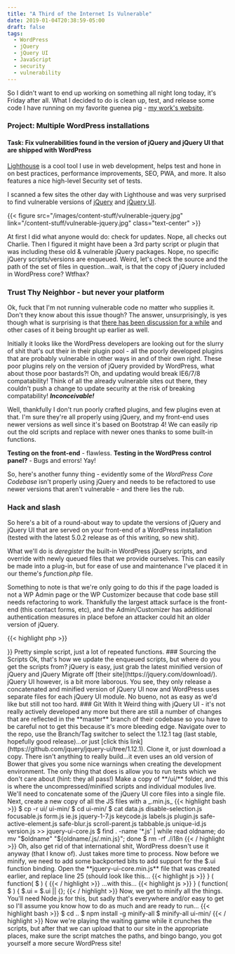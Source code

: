 ```yaml
---
title: "A Third of the Internet Is Vulnerable"
date: 2019-01-04T20:38:59-05:00
draft: false
tags: 
  - WordPress
  - jQuery
  - jQuery UI
  - JavaScript
  - security
  - vulnerability
---
```


So I didn't want to end up working on something all night long today, it's Friday after all.
What I decided to do is clean up, test, and release some code I have running on my favorite guenea pig - [my work's website](https://fiercesw.com/).

### Project: Multiple WordPress installations
#### Task: Fix vulnerabilities found in the version of jQuery and jQuery UI that are shipped with WordPress

[Lighthouse](https://developers.google.com/web/tools/lighthouse/) is a cool tool I use in web development, helps test and hone in on best practices, performance improvements, SEO, PWA, and more.  It also features a nice high-level Security set of tests.

I scanned a few sites the other day with Lighthouse and was very surprised to find vulnerable versions of [jQuery](https://snyk.io/vuln/npm:jquery?lh=1.12.4) and [jQuery UI](https://snyk.io/vuln/npm:jquery-ui?lh=1.11.4).

{{< figure src="/images/content-stuff/vulnerable-jquery.jpg" link="/content-stuff/vulnerable-jquery.jpg" class="text-center" >}}

At first I did what anyone would do: check for updates.  Nope, all checks out Charlie.
Then I figured it might have been a 3rd party script or plugin that was including these old & vulnerable jQuery packages.  Nope, no specific jQuery scripts/versions are enqueued.  Weird, let's check the source and the path of the set of files in question...wait, is that the copy of jQuery included in WordPress core?  Wtfhax?

### Trust Thy Neighbor - but never your platform
Ok, fuck that I'm not running vulnerable code no matter who supplies it.  Don't they know about this issue though?  The answer, unsurprisingly, is yes though what is surprising is that [there has been discussion for a while](https://core.trac.wordpress.org/ticket/37110) and other cases of it being brought up earlier as well.

Initially it looks like the WordPress developers are looking out for the slurry of shit that's out their in their plugin pool - all the poorly developed plugins that are probably vulnerable in other ways in and of their own right.  These poor plugins rely on the version of jQuery provided by WordPress, what about those poor bastards?!  Oh, and updating would break IE6/7/8 compatability!  Think of all the already vulnerable sites out there, they couldn't push a change to update security at the risk of breaking compatability!  _**Inconceivable!**_

Well, thankfully I don't run poorly crafted plugins, and few plugins even at that.  I'm sure they're all properly using jQuery, and my front-end uses newer versions as well since it's based on Bootstrap 4!
We can easily rip out the old scripts and replace with newer ones thanks to some built-in functions.

**Testing on the front-end** - flawless.
**Testing in the WordPress control panel?** - Bugs and errors!  Yay!

So, here's another funny thing - evidently some of the _WordPress Core Codebase_ isn't properly using jQuery and needs to be refactored to use newer versions that aren't vulnerable - and there lies the rub.

### Hack and slash
So here's a bit of a round-about way to update the versions of jQuery and jQuery UI that are served on your front-end of a WordPress installation (tested with the latest 5.0.2 release as of this writing, so new shit).

What we'll do is _deregister_ the built-in WordPress jQuery scripts, and override with newly queued files that we provide ourselves.  This can easily be made into a plug-in, but for ease of use and maintenance I've placed it in our theme's _function.php_ file.

Something to note is that we're only going to do this if the page loaded is not a WP Admin page or the WP Customizer because that code base still needs refactoring to work.  Thankfully the largest attack surface is the front-end (this contact forms, etc), and the Admin/Customizer has additional authentication measures in place before an attacker could hit an older version of jQuery.

{{< highlight php >}}
<?php
function kemo_jquery_updater() {
  wp_deregister_script('jquery');
  wp_deregister_script('jquery-core');
  wp_deregister_script('jquery-migrate');


  wp_deregister_script('jquery-ui-core');
  wp_deregister_script('jquery-ui-widget');
  wp_deregister_script('jquery-ui-accordion');
  wp_deregister_script('jquery-ui-autocomplete');
  wp_deregister_script('jquery-ui-button');
  wp_deregister_script('jquery-ui-datepicker');
  wp_deregister_script('jquery-ui-dialog');
  wp_deregister_script('jquery-ui-draggable');
  wp_deregister_script('jquery-ui-droppable');
  wp_deregister_script('jquery-ui-menu');
  wp_deregister_script('jquery-ui-mouse');
  wp_deregister_script('jquery-ui-position');
  wp_deregister_script('jquery-ui-progressbar');
  wp_deregister_script('jquery-ui-selectable');
  wp_deregister_script('jquery-ui-resizable');
  wp_deregister_script('jquery-ui-selectmenu');
  wp_deregister_script('jquery-ui-sortable');
  wp_deregister_script('jquery-ui-slider');
  wp_deregister_script('jquery-ui-spinner');
  wp_deregister_script('jquery-ui-tooltip');
  wp_deregister_script('jquery-ui-tabs');
  wp_deregister_script('jquery-ui-effects-core');
  wp_deregister_script('jquery-ui-effects-blind');
  wp_deregister_script('jquery-ui-effects-bounce');
  wp_deregister_script('jquery-ui-effects-clip');
  wp_deregister_script('jquery-ui-effects-drop');
  wp_deregister_script('jquery-ui-effects-explode');
  wp_deregister_script('jquery-ui-effects-fade');
  wp_deregister_script('jquery-ui-effects-fold');
  wp_deregister_script('jquery-ui-effects-highlight');
  wp_deregister_script('jquery-ui-effects-pulsate');
  wp_deregister_script('jquery-ui-effects-scale');
  wp_deregister_script('jquery-ui-effects-shake');
  wp_deregister_script('jquery-ui-effects-slide');
  wp_deregister_script('jquery-ui-effects-transfer');


  wp_register_script( 'jquery', get_stylesheet_directory_uri() . '/js/jquery-3.3.1.min.js', array(), '3.3.1' );
  wp_register_script( 'jquery-core', get_stylesheet_directory_uri() . '/js/jquery-3.3.1.min.js', array(), '3.3.1' );
  wp_register_script( 'jquery-migrate', get_stylesheet_directory_uri() . '/js/jquery-migrate-3.0.1.min.js', array('jquery'), '3.0.1' );


  wp_register_script( 'jquery-ui-core', get_stylesheet_directory_uri() . '/js/vendor/jquery-ui/jquery-ui-core.min.js', array('jquery-migrate'), '1.12.1' );
  wp_register_script( 'jquery-ui-widget', get_stylesheet_directory_uri() . '/js/vendor/jquery-ui/widget.min.js', array('jquery-ui-core'), '1.12.1' );
  wp_register_script( 'jquery-ui-accordion', get_stylesheet_directory_uri() . '/js/vendor/jquery-ui/accordion.min.js', array('jquery-ui-widget'), '1.12.1' );
  wp_register_script( 'jquery-ui-autocomplete', get_stylesheet_directory_uri() . '/js/vendor/jquery-ui/autocomplete.min.js', array('jquery-ui-widget'), '1.12.1' );
  wp_register_script( 'jquery-ui-button', get_stylesheet_directory_uri() . '/js/vendor/jquery-ui/button.min.js', array('jquery-ui-widget'), '1.12.1' );
  wp_register_script( 'jquery-ui-datepicker', get_stylesheet_directory_uri() . '/js/vendor/jquery-ui/datepicker.min.js', array('jquery-ui-widget'), '1.12.1' );
  wp_register_script( 'jquery-ui-dialog', get_stylesheet_directory_uri() . '/js/vendor/jquery-ui/dialog.min.js', array('jquery-ui-widget'), '1.12.1' );
  wp_register_script( 'jquery-ui-draggable', get_stylesheet_directory_uri() . '/js/vendor/jquery-ui/draggable.min.js', array('jquery-ui-widget'), '1.12.1' );
  wp_register_script( 'jquery-ui-droppable', get_stylesheet_directory_uri() . '/js/vendor/jquery-ui/droppable.min.js', array('jquery-ui-widget'), '1.12.1' );
  wp_register_script( 'jquery-ui-menu', get_stylesheet_directory_uri() . '/js/vendor/jquery-ui/menu.min.js', array('jquery-ui-widget'), '1.12.1' );
  wp_register_script( 'jquery-ui-mouse', get_stylesheet_directory_uri() . '/js/vendor/jquery-ui/mouse.min.js', array('jquery-ui-widget'), '1.12.1' );
  wp_register_script( 'jquery-ui-position', get_stylesheet_directory_uri() . '/js/vendor/jquery-ui/position.min.js', array('jquery-ui-widget'), '1.12.1' );
  wp_register_script( 'jquery-ui-progressbar', get_stylesheet_directory_uri() . '/js/vendor/jquery-ui/progressbar.min.js', array('jquery-ui-widget'), '1.12.1' );
  wp_register_script( 'jquery-ui-selectable', get_stylesheet_directory_uri() . '/js/vendor/jquery-ui/selectable.min.js', array('jquery-ui-widget'), '1.12.1' );
  wp_register_script( 'jquery-ui-resizable', get_stylesheet_directory_uri() . '/js/vendor/jquery-ui/resizable.min.js', array('jquery-ui-widget'), '1.12.1' );
  wp_register_script( 'jquery-ui-selectmenu', get_stylesheet_directory_uri() . '/js/vendor/jquery-ui/selectmenu.min.js', array('jquery-ui-widget'), '1.12.1' );
  wp_register_script( 'jquery-ui-sortable', get_stylesheet_directory_uri() . '/js/vendor/jquery-ui/sortable.min.js', array('jquery-ui-widget'), '1.12.1' );
  wp_register_script( 'jquery-ui-slider', get_stylesheet_directory_uri() . '/js/vendor/jquery-ui/slider.min.js', array('jquery-ui-widget'), '1.12.1' );
  wp_register_script( 'jquery-ui-spinner', get_stylesheet_directory_uri() . '/js/vendor/jquery-ui/spinner.min.js', array('jquery-ui-widget'), '1.12.1' );
  wp_register_script( 'jquery-ui-tooltip', get_stylesheet_directory_uri() . '/js/vendor/jquery-ui/tooltip.min.js', array('jquery-ui-widget'), '1.12.1' );
  wp_register_script( 'jquery-ui-tabs', get_stylesheet_directory_uri() . '/js/vendor/jquery-ui/tabs.min.js', array('jquery-ui-widget'), '1.12.1' );
  wp_register_script( 'jquery-ui-effects-core', get_stylesheet_directory_uri() . '/js/vendor/jquery-ui/effect.min.js', array('jquery-ui-core'), '1.12.1' );
  wp_register_script( 'jquery-ui-effects-blind', get_stylesheet_directory_uri() . '/js/vendor/jquery-ui/effect-blind.min.js', array('jquery-effects-core'), '1.12.1' );
  wp_register_script( 'jquery-ui-effects-bounce', get_stylesheet_directory_uri() . '/js/vendor/jquery-ui/effect-bounce.min.js', array('jquery-effects-core'), '1.12.1' );
  wp_register_script( 'jquery-ui-effects-clip', get_stylesheet_directory_uri() . '/js/vendor/jquery-ui/effect-clip.min.js', array('jquery-effects-core'), '1.12.1' );
  wp_register_script( 'jquery-ui-effects-drop', get_stylesheet_directory_uri() . '/js/vendor/jquery-ui/effect-drop.min.js', array('jquery-effects-core'), '1.12.1' );
  wp_register_script( 'jquery-ui-effects-explode', get_stylesheet_directory_uri() . '/js/vendor/jquery-ui/effect-explode.min.js', array('jquery-effects-core'), '1.12.1' );
  wp_register_script( 'jquery-ui-effects-fade', get_stylesheet_directory_uri() . '/js/vendor/jquery-ui/effect-fade.min.js', array('jquery-effects-core'), '1.12.1' );
  wp_register_script( 'jquery-ui-effects-fold', get_stylesheet_directory_uri() . '/js/vendor/jquery-ui/effect-fold.min.js', array('jquery-effects-core'), '1.12.1' );
  wp_register_script( 'jquery-ui-effects-highlight', get_stylesheet_directory_uri() . '/js/vendor/jquery-ui/effect-highlight.min.js', array('jquery-effects-core'), '1.12.1' );
  wp_register_script( 'jquery-ui-effects-pulsate', get_stylesheet_directory_uri() . '/js/vendor/jquery-ui/effect-pulsate.min.js', array('jquery-effects-core'), '1.12.1' );
  wp_register_script( 'jquery-ui-effects-scale', get_stylesheet_directory_uri() . '/js/vendor/jquery-ui/effect-scale.min.js', array('jquery-effects-core'), '1.12.1' );
  wp_register_script( 'jquery-ui-effects-shake', get_stylesheet_directory_uri() . '/js/vendor/jquery-ui/effect-shake.min.js', array('jquery-effects-core'), '1.12.1' );
  wp_register_script( 'jquery-ui-effects-slide', get_stylesheet_directory_uri() . '/js/vendor/jquery-ui/effect-slide.min.js', array('jquery-effects-core'), '1.12.1' );
  wp_register_script( 'jquery-ui-effects-transfer', get_stylesheet_directory_uri() . '/js/vendor/jquery-ui/effect-transfer.min.js', array('jquery-effects-core'), '1.12.1' );

}
$wp_admin = is_admin();
$wp_customizer = is_customize_preview();

if ( $wp_admin || $wp_customizer ) {
  // echo 'We are in the WP Admin or in the WP Customizer';
}
else {
  add_action('wp_enqueue_scripts', 'kemo_jquery_updater');
}
{{< / highlight >}}

Pretty simple script, just a lot of repeated functions.

### Sourcing the Scripts
Ok, that's how we update the enqueued scripts, but where do you get the scripts from?

jQuery is easy, just grab the latest minified version of jQuery and jQuery Migrate off [their site](https://jquery.com/download/).

jQuery UI however, is a bit more laborous.  You see, they only release a concatenated and minified version of jQuery UI now and WordPress uses separate files for each jQuery UI module.  No bueno, not as easy as we'd like but still not too hard.

### Git With It
Weird thing with jQuery UI - it's not really actively developed any more but there are still a number of changes that are reflected in the **master** branch of their codebase so you have to be careful not to get this because it's more bleeding edge.

Navigate over to the repo, use the Branch/Tag switcher to select the 1.12.1 tag (last stable, hopefully good release)...or just [click this link](https://github.com/jquery/jquery-ui/tree/1.12.1).

Clone it, or just download a copy.

There isn't anything to really build...it even uses an old version of Bower that gives you some nice warnings when creating the development environment.  The only thing that does is allow you to run tests which we don't care about (hint: they all pass!)

Make a copy of **/ui/** folder, and this is where the uncompressed/minified scripts and individual modules live.  We'll need to concatenate some of the jQuery UI core files into a single file.  Next, create a new copy of all the JS files with a _.min.js_
{{< highlight bash >}}
$ cp -r ui/ ui-min/
$ cd ui-min/
$ cat data.js disable-selection.js focusable.js form.js ie.js jquery-1-7.js keycode.js labels.js plugin.js safe-active-element.js safe-blur.js scroll-parent.js tabbable.js unique-id.js version.js >> jquery-ui-core.js
$ find . -name '*.js' | while read oldname; do mv "$oldname" "${oldname/.js/.min.js}"; done
$ rm -rf ./i18n
{{< / highlight >}}
Oh, also get rid of that international shit, WordPress doesn't use it anyway (that I know of).  Just takes more time to process.

Now before we minify, we need to add some backported bits to add support for the $.ui function binding.  Open the **jquery-ui-core.min.js** file that was created earlier, and replace line 25 (should look like this...
{{< highlight js >}}
} ( function( $ ) {
{{< / highlight >}}
...with this...
{{< highlight js >}}
} ( function( $ ) { $.ui = $.ui || {};
{{< / highlight >}}

Now, we get to minify all the things.  You'll need Node.js for this, but sadly that's everywhere and/or easy to get so I'll assume you know how to do as much and are ready to run...
{{< highlight bash >}}
$ cd ..
$ npm install -g minify-all
$ minify-all ui-min/
{{< / highlight >}}

Now we're playing the waiting game while it crunches the scripts, but after that we can upload that to our site in the appropriate places, make sure the script matches the paths, and bingo bango, you got yourself a more secure WordPress site!
